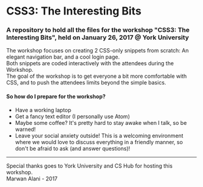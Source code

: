 # CSS3: The Interesting Bits

### A repository to hold all the files for the workshop "CSS3: The Interesting Bits", held on January 26, 2017 @ York University  

The workshop focuses on creating 2 CSS-only snippets from scratch: An elegant navigation bar, and a cool login page.  
Both snippets are coded interactively with the attendees during the Workshop.  
The goal of the workshop is to get everyone a bit more comfortable with CSS, and to push the attendees limits beyond the simple basics.  

#### So how do I prepare for the workshop?  
- Have a working laptop
- Get a fancy text editor (I personally use Atom)
- Maybe some coffee? It's pretty hard to stay awake when I talk, so be warned!
- Leave your social anxiety outside! This is a welcoming environment where we would love to discuss everything in a friendly manner, so don't be afraid to ask (and answer questions)!

-----

Special thanks goes to York University and CS Hub for hosting this workshop.  
Marwan Alani - 2017

